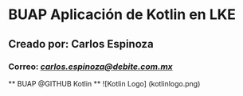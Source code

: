 # BUAP Aplicación de Kotlin en LKE
## Creado por: **Carlos Espinoza**
### Correo: *carlos.espinoza@debite.com.mx*
** BUAP @GITHUB Kotlin **
![Kotlin Logo] (kotlinlogo.png)
